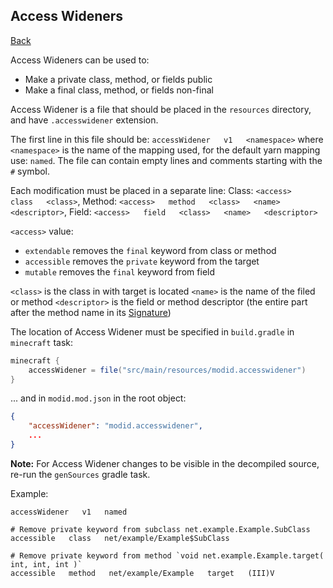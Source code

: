 ## Access Wideners
[Back](mixins.md)

Access Wideners can be used to:
* Make a private class, method, or fields public
* Make a final class, method, or fields non-final

Access Widener is a file that should be placed in the `resources` directory, and have `.accesswidener` extension. 

The first line in this file should be: `accessWidener   v1   <namespace>` where `<namespace>` is the name of the mapping used, for the default yarn mapping use: `named`. The file can contain empty lines and comments starting with the `#` symbol.

Each modification must be placed in a separate line:
Class: `<access>   class   <class>`,
Method: `<access>   method   <class>   <name>   <descriptor>`,
Field: `<access>   field   <class>   <name>   <descriptor>`

`<access>` value:
* `extendable` removes the `final` keyword from class or method
* `accessible` removes the `private` keyword from the target
* `mutable` removes the `final` keyword from field

`<class>` is the class in with target is located
`<name>` is the name of the filed or method
`<descriptor>` is the field or method descriptor (the entire part after the method name in its [Signature](signature.md))

The location of Access Widener must be specified in `build.gradle` in `minecraft` task:
```gradle
minecraft {
    accessWidener = file("src/main/resources/modid.accesswidener")
}
```

... and in `modid.mod.json` in the root object:
```json
{
	"accessWidener": "modid.accesswidener",
	...
}
```

**Note:** For Access Widener changes to be visible in the decompiled source, re-run the `genSources` gradle task. 

Example:
```
accessWidener   v1   named

# Remove private keyword from subclass net.example.Example.SubClass
accessible   class   net/example/Example$SubClass

# Remove private keyword from method `void net.example.Example.target( int, int, int )`
accessible   method   net/example/Example   target   (III)V
```


